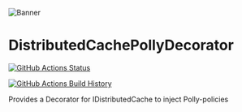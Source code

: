 ![Banner](Images/Banner.png)

# DistributedCachePollyDecorator

[![GitHub Actions Status](https://github.com/darthfabar/DistributedCachePollyDecorator/workflows/Build/badge.svg?branch=main)](https://github.com/darthfabar/DistributedCachePollyDecorator/actions)

[![GitHub Actions Build History](https://buildstats.info/github/chart/darthfabar/DistributedCachePollyDecorator?branch=main&includeBuildsFromPullRequest=false)](https://github.com/darthfabar/DistributedCachePollyDecorator/actions)


Provides a Decorator for IDistributedCache to inject Polly-policies
